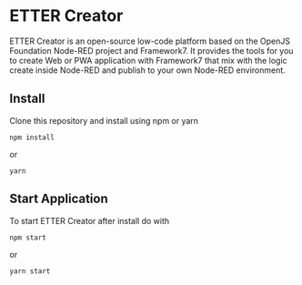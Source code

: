 # ETTER Creator
ETTER Creator is an open-source low-code platform based on the OpenJS Foundation Node-RED project and Framework7. It provides the tools for you to create Web or PWA application with Framework7 that mix with the logic create inside Node-RED and publish to your own Node-RED environment.

## Install
Clone this repository and install using npm or yarn
```
npm install
```
or
```
yarn
```

## Start Application
To start ETTER Creator after install do with
```
npm start
```
or
```
yarn start
```